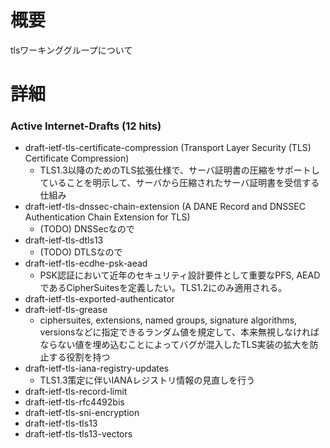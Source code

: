# 概要
tlsワーキンググループについて

# 詳細
### Active Internet-Drafts (12 hits)

- draft-ietf-tls-certificate-compression (Transport Layer Security (TLS) Certificate Compression)
  - TLS1.3以降のためのTLS拡張仕様で、サーバ証明書の圧縮をサポートしていることを明示して、サーバから圧縮されたサーバ証明書を受信する仕組み
- draft-ietf-tls-dnssec-chain-extension (A DANE Record and DNSSEC Authentication Chain Extension for TLS)
  - (TODO) DNSSecなので
- draft-ietf-tls-dtls13
  - (TODO) DTLSなので
- draft-ietf-tls-ecdhe-psk-aead
  - PSK認証において近年のセキュリティ設計要件として重要なPFS, AEADであるCipherSuitesを定義したい。TLS1.2にのみ適用される。
- draft-ietf-tls-exported-authenticator
- draft-ietf-tls-grease
  - ciphersuites, extensions, named groups, signature algorithms, versionsなどに指定できるランダム値を規定して、本来無視しなければならない値を埋め込むことによってバグが混入したTLS実装の拡大を防止する役割を持つ
- draft-ietf-tls-iana-registry-updates
  - TLS1.3策定に伴いIANAレジストリ情報の見直しを行う
- draft-ietf-tls-record-limit
- draft-ietf-tls-rfc4492bis
- draft-ietf-tls-sni-encryption
- draft-ietf-tls-tls13
- draft-ietf-tls-tls13-vectors

